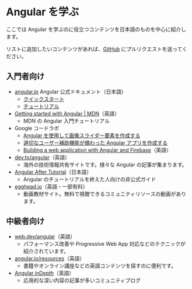 # Angular を学ぶ

ここでは Angular を学ぶのに役立つコンテンツを日本語のものを中心に紹介します。

リストに追加したいコンテンツがあれば、[GitHub](https://github.com/ng-japan/community.angular.jp/blob/master/src/content/learn-angular.md) にプルリクエストを送ってください。

## 入門者向け

- [angular.jp](https://angular.jp) Angular 公式ドキュメント（日本語）
  - [クイックスタート](https://angular.jp/start)
  - [チュートリアル](https://angular.jp/tutorial)
- [Getting started with Angular | MDN](https://developer.mozilla.org/en-US/docs/Learn/Tools_and_testing/Client-side_JavaScript_frameworks/Angular_getting_started)（英語）
  - MDN の Angular 入門チュートリアル
- Google コードラボ
  - [Angular を使用して画像スライダー要素を作成する](https://developers.google.com/codelabs/angular-slider-element?hl=ja)
  - [適切なユーザー補助機能が備わった Angular アプリを作成する](https://codelabs.developers.google.com/angular-a11y?hl=ja)
  - [Building a web application with Angular and Firebase](https://developers.google.com/codelabs/building-a-web-app-with-angular-and-firebase)（英語）
- [dev.to/angular](https://dev.to/angular)（英語）
  - 海外の技術情報共有サイトです。様々な Angular の記事が集まります。
- [Angular After Tutorial](https://zenn.dev/lacolaco/books/angular-after-tutorial)（日本語）
  - Angular のチュートリアルを終えた人向けの非公式ガイド
- [egghead.io](https://egghead.io/q/angular?access_state=free)（英語・一部有料）
  - 動画教材サイト。無料で視聴できるコミュニティリソースの動画があります。

## 中級者向け

- [web.dev/angular](https://web.dev/angular/)（英語）
  - パフォーマンス改善や Progressive Web App 対応などのテクニックが紹介されています。
- [angular.io/resources](https://angular.io/resources?category=education)（英語）
  - 書籍やオンライン講座などの英語コンテンツを探すのに便利です。
- [Angular inDepth](https://indepth.dev/angular)（英語）
  - 応用的な深い内容の記事が多いコミュニティブログ
